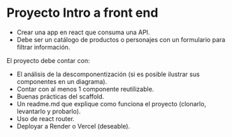 
# Proyecto Intro a front end

* Crear una app en react que consuma una API.
* Debe ser un catálogo de productos o personajes con un formulario para filtrar información.

El proyecto debe contar con:

* El análisis de la descomponentización (si es posible ilustrar sus componentes en un diagrama).
* Contar con al menos 1 componente reutilizable.
* Buenas prácticas del scaffold.
* Un readme.md que explique como funciona el proyecto (clonarlo, levantarlo y probarlo).
* Uso de react router.
* Deployar a Render o Vercel (deseable).
